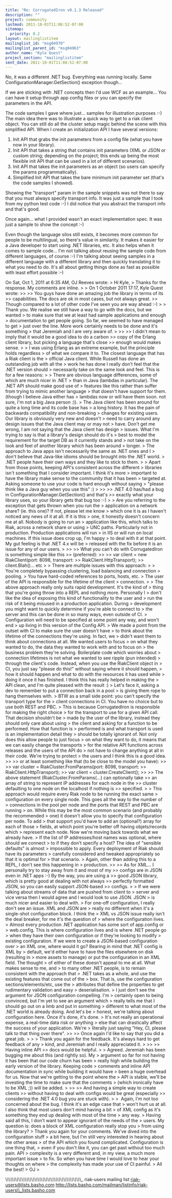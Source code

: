 ```yaml
---
title: "Re: CorrugatedIron v0.1.3 Released"
description: ""
project: community
lastmod: 2011-10-01T11:08:52-07:00
sitemap:
  priority: 0.2
layout: mailinglistitem
mailinglist_id: "msg04970"
mailinglist_parent_id: "msg04963"
author_name: "Kyle Quest"
project_section: "mailinglistitem"
sent_date: 2011-10-01T11:08:52-07:00
---
```



No, it was a different .NET bug. Everything was running locally. Same
ConfigurationManager.GetSection() exception though...

If we are sticking with .NET concepts then I'd use WCF as an
example... You can have it setup through app config files or you can
specify the parameters in the API.

The code samples I gave where just... samples for illustration
purposes :-) The main idea there was to illustrate a quick way to get
to a riak client object. You can still do all the cluster setup magic
behind the scene with this simplified API. When I create an
initialization API I have several versions:
1. Init API that grabs the init parameters from a config file (what
you have now in your library).
2. Init API that takes a string that contains init parameters (XML or
JSON or custom string; depending on the project; this ends up being
the most flexible init API that can be used in a lot of different
scenarios).
3. Init API that takes the init parameters as an object (so users can
specify the params programmatically).
4. Simplified Init API that takes the bare minimum init parameter set
(that's the code samples I showed).

Showing the "transport" param in the sample snippets was not there to
say that you must always specify transport info. It was just a sample
that I took from my python test code :-) I did notice that you
abstract the transport info and that's good.

Once again... what I provided wasn't an exact implementation spec. It
was just a sample to show the concept :-)

Even though the language silos still exists, it becomes more common
for people to be multilingual, so there's value in similarity. It
makes it easier for a Java developer to start using .NET libraries,
etc. It also helps when it comes to sample code... I'm not talking
about reusing the sample code from different languages, of course :-)
I'm talking about seeing samples in a different language with a
different library and then quickly translating it to what you need to
do. It's all about getting things done as fast as possible with least
effort possible :-)


On Sat, Oct 1, 2011 at 6:35 AM, OJ Reeves  wrote:
&gt; Hi Kyle,
&gt; Thanks for the response. My comments are inline.
&gt;
&gt; On 1 October 2011 17:17, Kyle Quest  wrote:
&gt;&gt;
&gt;&gt; You guys have done an amazing job the library in terms of its
&gt;&gt; capabilities. The docs are ok in most cases, but not always great.
&gt;&gt; Though compared to a lot of other code I've seen you are way ahead :-)
&gt;
&gt; Thank you. We realise we still have a way to go with the docs, but we wanted
&gt; to make sure that we at least had sample applications and enough
&gt; documentation to get people going. So far, we seemed to have managed to get
&gt; just over the line. More work certainly needs to be done and it's something
&gt; that Jeremiah and I are very aware of.
&gt;
&gt;&gt;
&gt;&gt; I didn't mean to imply that it would be a good idea to do a carbon
&gt;&gt; copy of the Erlang client library, but picking a language that's close
&gt;&gt; enough would makes sense.
&gt;
&gt; I was using Erlang as an extreme example, but the principle holds regardless
&gt; of what we compare it to. The closest language that has a Riak client is the
&gt; official Java client. While Russell has done an outstanding job with all the
&gt; work he has done I really don't feel that the .NET version should
&gt; necessarily take on the same look and feel. This is for a few reasons:
&gt;
&gt; There are obvious language differences, some of which are much nicer in .NET
&gt; than in Java (lambdas in particular). The .NET API should make good use of
&gt; features like this rather than suffer from trying to mimic another language
&gt; that doesn't have support for them. (though I believe Java either has
&gt; lambdas now or will have them soon. not sure, I'm not a big Java person :)).
&gt; The Java client has been around for quite a long time and its code base has
&gt; a long history. It has the pain of backwards compatibility and non-breaking
&gt; changes for existing users. Our library is obviously very new and doesn't
&gt; need to carry around any design issues that the Java client may or may not
&gt; have. Don't get me wrong, I am not saying that the Java client has design
&gt; issues. What I'm trying to say is that a library's design should do it's
&gt; best to model the requirement for the target DB as it currently stands and
&gt; not take on the look and feel of another library which has been around
&gt; longer.
&gt; The approach to Java apps isn't necessarily the same as .NET ones and I
&gt; don't believe that Java-like idioms should be brought into the .NET world.
&gt; .NET people have their own ways and they like to stick to them.
&gt;
&gt; Apart from those points, keeping API's consistent across the different
&gt; libraries isn't something that I consider important. I think it's more
&gt; important to have the library make sense to the community that it has been
&gt; targeted at. Asking someone to use your code is hard enough without saying
&gt; "please think like a Java guy when you use this" :)
&gt;
&gt;&gt;
&gt;&gt; .NET 4.0 has/had a bug in ConfigurationManager.GetSection() and that's
&gt;&gt; exactly what your library uses, so your library gets that bug too :-)
&gt;
&gt; Are you referring to the exception that gets thrown when you run the
&gt; application on a network share? (ie. this one)? If not, please let me know
&gt; which one it is as I haven't noticed any news of it at all. If it is this
&gt; one, it honestly doesn't concern me at all. Nobody is going to run an
&gt; application like this, which talks to Riak, across a network share or using
&gt; UNC paths. Particularly not in production. Production applications will run
&gt; in IIS or will run on local machines. If this issue does crop up, I'm happy
&gt; to deal with it at that point. My gut feeling is that .NET 4.x will be
&gt; released with the fix before it is an issue for any of our users.
&gt;
&gt;&gt;
&gt;&gt; What you can't do with CorrugatedIron is something simple like this
&gt;&gt; (preferred):
&gt;&gt;
&gt;&gt; var client = new RiakClient(port: 8098, transport:
&gt;&gt; RiakClient.HttpTransport);
&gt;&gt; client.Blah()... etc
&gt;
&gt; There are multiple issues with this approach:
&gt;
&gt; You're completely bypassing clustering, load balancing and connection
&gt; pooling.
&gt; You have hard-coded references to ports, hosts, etc.
&gt; The user of the API is responsible for the lifetime of the client
&gt; connection.
&gt;
&gt; The above approach really only suits rapid development. It's the kind of
&gt; thing that you're going throw into a REPL and nothing more. Personally I
&gt; don't like the idea of exposing this kind of functionality to the user and
&gt; run the risk of it being misused in a production application. During
&gt; development you might want to quickly determine if you're able to connect to
&gt; the server and this can be done in so many ways, even outside of CI.
&gt; Configuration will need to be specified at some point any way, and won't end
&gt; up living in this version of the Config API.
&gt; We made a point from the outset with CI to make sure the user doesn't have
&gt; to think about the lifetime of the connections they're using. In fact, we
&gt; didn't want them to think about connections at all. We wanted users to focus
&gt; on what they wanted to do, the data they wanted to work with and to focus on
&gt; the business problem they're solving. Boilerplate code which worries about
&gt; connection lifetimes is not what we wanted to see ripple (pun intended)
&gt; through the client's code. Instead, when you use the RiakClient object in
&gt; CI, you just say "please do this!" without saying where it should happen,
&gt; how it should happen and what to do with the resources it has used while
&gt; doing it once it has finished. I think this has really helped in making the
&gt; API clean, and I'm quite pleased with the result :)
&gt; Let's face it, asking a dev to remember to put a connection back in a pool
&gt; is giving them rope to hang themselves with.
&gt; BTW as a small side point: you can't specify the transport type for the
&gt; client connections in CI. You have no choice but to use both REST and PBC.
&gt; This is because CorrugatedIron is responsible for making the right choice
&gt; for the transport to use for a given API call. That decision shouldn't be
&gt; made by the user of the library, instead they should only care about using
&gt; the client and asking for a function to be performed. How that function is
&gt; performed is and what transport is used is an implementation detail they
&gt; should be totally ignorant of. Not only does this allow people to just focus
&gt; on what they want to do, it means that we can easily change the transports
&gt; for the relative API functions across releases and the users of the API do
&gt; not have to change anything at all in their code. We're trying to protect
&gt; the users and I think this is a good idea.
&gt;&gt;
&gt;&gt; or at least something like that (to be close to the model you have):
&gt;&gt;
&gt;&gt; var cluster = RiakCluster.FromParams(port: 8098, transport:
&gt;&gt; RiakClient.HttpTransport);
&gt;&gt; var client = cluster.CreateClient();
&gt;&gt;
&gt;&gt; The above statement (RiakCluster.FromParams(...) can optionally take
&gt;&gt; an array of string to represent IP addresses for each node in the
&gt;&gt; cluster defaulting to one node on the localhost if nothing is
&gt;&gt; specified.
&gt;
&gt; This approach would require every Riak node to be running the exact same
&gt; configuration on every single node. This goes all the way to the number of
&gt; connections in the pool per node and the ports that REST and PBC are running
&gt; on. While this may be the most common scenario (and probably the recommended
&gt; one) it doesn't allow you to specify that configuration per node. To add
&gt; that support you'd have to add an (optional?) array for each of those
&gt; fields, at which point you're better off having objets/records which
&gt; represent each node. Now we're moving back towards what we already have.
&gt; If the list of IP addresses/host names was optional, where should we connect
&gt; to if they don't specify a host? The idea of "sensible defaults" is almost
&gt; impossible to apply. Every deployment of Riak should have its parameters
&gt; carefully considered and tweaked appropriately so that it is optimal for
&gt; that scenario.
&gt; Again, other than adding this to a REPL, I don't see this happening in
&gt; production.
&gt;&gt;
&gt;&gt; As for XML... I personally try to stay away from it and most of my
&gt;&gt; configs are in JSON even in .NET apps :-) By the way, you are using a
&gt;&gt; good JSON library, which is pretty good at dealing with not always
&gt;&gt; perfectly formatted JSON, so you can easily support JSON-based
&gt;&gt; configs.
&gt;
&gt; If we were talking about streams of data that are pushed from client to
&gt; server and vice versa then I would agree and I would look to use JSON. JSON
&gt; is much nicer and easier to deal with.
&gt; For one-off configuration, I really don't see an issue. XML and JSON are
&gt; really no different when it's a single-shot configuration block. I think the
&gt; XML vs JSON issue really isn't the deal breaker, for me it's the question of
&gt; where the configuration lives.
&gt; Almost every production .NET application has some sort of app.config or
&gt; web.config. This is where configuration lives and is where .NET people go
&gt; when they have their own configuration or if they're looking to modify
&gt; existing configuration. If we were to create a JSON-based configuration over
&gt; an XML one, where would it go? Bearing in mind that .NET config is XML by
&gt; default, we'd either have to have the files elsewhere on disk (resulting in
&gt; more assets to manage) or put the configuration in an XML field. The thought
&gt; of either of these doesn't appeal to me at all. What makes sense to me, and
&gt; to many other .NET people, is to remain consistent with the approach that
&gt; .NET takes as a whole, and use the existing features that come out of the
&gt; box. That is, use the configuration sections/elements/etc, use the
&gt; attributes that define the properties to get rudimentary validation and easy
&gt; deserialisation.
&gt; I just don't see the argument for JSON configuration compelling. I'm
&gt; certainly open to being convinced, but I'm yet to see an argument which
&gt; really tells me that I should go out on a limb and put in something
&gt; different to what most of the .NET world is already doing. And let's be
&gt; honest, we're talking about configuration here. Once it's done, it's done.
&gt; It's not really an operational expense, a real-time data risk or anything
&gt; else that can drastically affect the success of your application. We're
&gt; literally just saying "Hey, CI, please talk to that thing over there".
&gt;&gt;
&gt;&gt; Once again I'd like to say that you did a great job.
&gt;
&gt;
&gt; Thank you again for the feedback. It's always hard to get feedback of any
&gt; kind, and Jeremiah and I really appreciated it.
&gt;
&gt;&gt;
&gt;&gt; Having inline API
&gt;&gt; docs would be helpful.
&gt;
&gt; Agreed. Jeremiah has been bugging me about this (and rightly so). My
&gt; argument so far for not having it has been that our code churn has been
&gt; really high while building the early version of the library. Keeping code
&gt; comments and inline API documentation in sync while building it would have
&gt; been a huge overhead for us. Now that we're getting to the point where the
&gt; API is stable, we'll be investing the time to make sure that the comments
&gt; (which ironically have to be XML ;)) will be added.
&gt;
&gt;&gt;
&gt;&gt; And having a simple way to create clients
&gt;&gt; without having to deal with configs would be great (especially
&gt;&gt; considering the .NET 4.0 bug you are stuck with).
&gt;
&gt;  Again, I'm not too concerned about the bug. I think it's an edge case that
&gt; won't hurt us at all. I also think that most users don't mind having a bit
&gt; of XML config as it's something they end up dealing with most of the time
&gt; any way.
&gt; Having said all this, I don't want to appear ignorant of the needs of the
&gt; users. My question is: does a block of XML configuration really stop you
&gt; from using the library?
&gt; Thank you again for your comments. We've dived into the configuration stuff
&gt; a bit here, but I'm still very interested in hearing about the other areas
&gt; of the API which you found complicated. Configuration is one thing that,
&gt; even if you don't like it, you can get past without too much pain. API
&gt; complexity is a very different and, in my view, a much more important issue
&gt; to fix. So when you have time I would love to hear your thoughts on where
&gt; the complexity has made your use of CI painful.
&gt; All the best!
&gt; OJ
&gt;

\\_\\_\\_\\_\\_\\_\\_\\_\\_\\_\\_\\_\\_\\_\\_\\_\\_\\_\\_\\_\\_\\_\\_\\_\\_\\_\\_\\_\\_\\_\\_\\_\\_\\_\\_\\_\\_\\_\\_\\_\\_\\_\\_\\_\\_\\_\\_
riak-users mailing list
riak-users@lists.basho.com
http://lists.basho.com/mailman/listinfo/riak-users\\_lists.basho.com

